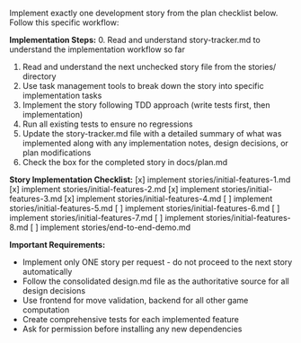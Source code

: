 Implement exactly one development story from the plan checklist below. Follow this specific workflow:

**Implementation Steps:**
0. Read and understand story-tracker.md to understand the implementation workflow so far
1. Read and understand the next unchecked story file from the stories/ directory
2. Use task management tools to break down the story into specific implementation tasks
3. Implement the story following TDD approach (write tests first, then implementation)
4. Run all existing tests to ensure no regressions
5. Update the story-tracker.md file with a detailed summary of what was implemented along with any implementation notes, design decisions, or plan modifications
6. Check the box for the completed story in docs/plan.md

**Story Implementation Checklist:**
[x] implement stories/initial-features-1.md
[x] implement stories/initial-features-2.md
[x] implement stories/initial-features-3.md
[x] implement stories/initial-features-4.md
[ ] implement stories/initial-features-5.md
[ ] implement stories/initial-features-6.md
[ ] implement stories/initial-features-7.md
[ ] implement stories/initial-features-8.md
[ ] implement stories/end-to-end-demo.md

**Important Requirements:**
- Implement only ONE story per request - do not proceed to the next story automatically
- Follow the consolidated design.md file as the authoritative source for all design decisions
- Use frontend for move validation, backend for all other game computation
- Create comprehensive tests for each implemented feature
- Ask for permission before installing any new dependencies
